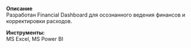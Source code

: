 **Описание** <br>
Разработан Financial Dashboard для осознанного ведения финансов и корректировки расходов. 

**Инструменты:** <br> 
MS Excel, MS Power BI
